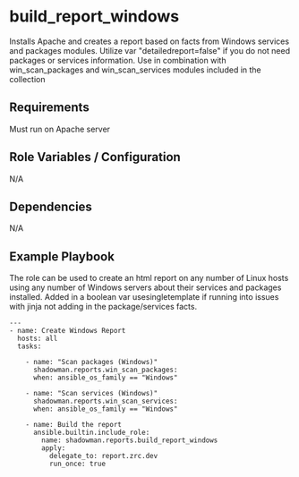 build_report_windows
========

Installs Apache and creates a report based on facts from Windows services and packages modules. Utilize var "detailedreport=false" if you do not need packages or services information. Use in combination with win_scan_packages and win_scan_services modules included in the collection


Requirements
------------

Must run on Apache server

Role Variables / Configuration
--------------

N/A

Dependencies
------------

N/A

Example Playbook
----------------

The role can be used to create an html report on any number of Linux hosts using any number of Windows servers about their services and packages installed. Added in a boolean var usesingletemplate if running into issues with jinja not adding in the package/services facts.


```
---
- name: Create Windows Report
  hosts: all
  tasks:

    - name: "Scan packages (Windows)"
      shadowman.reports.win_scan_packages:
      when: ansible_os_family == "Windows"

    - name: "Scan services (Windows)"
      shadowman.reports.win_scan_services:
      when: ansible_os_family == "Windows"

    - name: Build the report
      ansible.builtin.include_role:
        name: shadowman.reports.build_report_windows
        apply:
          delegate_to: report.zrc.dev
          run_once: true
      
```
